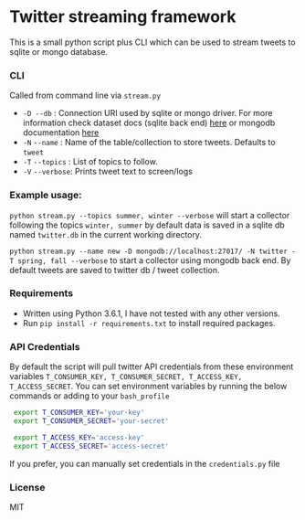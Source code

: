 # Twitter streaming framework

This is a small python script plus CLI which can be used to stream tweets to sqlite or mongo database.

### CLI
Called from command line via `stream.py`
* `-D --db` : Connection URI used by sqlite or mongo driver. For more information check dataset docs (sqlite back end) [here](http://dataset.readthedocs.io/en/latest/quickstart.html) or mongodb documentation [here](http://api.mongodb.com/python/current/tutorial.html)
* `-N` `--name` : Name of the table/collection to store tweets. Defaults to `tweet`
* `-T` `--topics` : List of topics to follow.
* `-V` `--verbose`: Prints tweet text to screen/logs

### Example usage:
`python stream.py --topics summer, winter --verbose` will start a collector following the topics `winter, summer` by default data is saved in a sqlite db named `twitter.db` in the current working directory.


`python stream.py --name new -D mongodb://localhost:27017/ -N twitter -T spring, fall --verbose` to start a collector using mongodb back end. By default tweets are saved to twitter db / tweet collection.


### Requirements
* Written using Python 3.6.1, I have not tested with any other versions.
* Run `pip install -r requirements.txt` to install required packages.

### API Credentials
By default the script will pull twitter API credentials from these environment variables `T_CONSUMER_KEY, T_CONSUMER_SECRET, T_ACCESS_KEY, T_ACCESS_SECRET`. You can set environment variables by running the below commands or adding to your `bash_profile`

```bash
 export T_CONSUMER_KEY='your-key'
 export T_CONSUMER_SECRET='your-secret'

 export T_ACCESS_KEY='access-key'
 export T_ACCESS_SECRET='access-secret'
 ```

If you prefer, you can manually set credentials in the `credentials.py` file

### License
MIT
